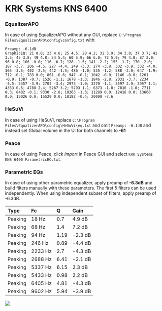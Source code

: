 # KRK Systems KNS 6400

### EqualizerAPO
In case of using EqualizerAPO without any GUI, replace `C:\Program Files\EqualizerAPO\config\config.txt`
with:
```
Preamp: -6.1dB
GraphicEQ: 21 0.0; 23 4.8; 25 4.5; 28 4.2; 31 3.9; 34 3.8; 37 3.7; 41 3.5; 45 3.8; 49 4.8; 54 5.4; 60 5.9; 66 6.0; 72 5.9; 79 4.0; 87 2.0; 96 0.8; 106 -0.0; 116 -0.7; 128 -1.5; 141 -2.2; 155 -1.7; 170 -2.0; 187 -3.7; 206 -4.5; 227 -4.4; 249 -3.3; 274 -3.8; 302 -3.9; 332 -4.0; 365 -3.5; 402 -2.5; 442 -1.5; 486 -1.0; 535 -1.2; 588 -2.0; 647 -1.9; 712 -0.1; 783 0.0; 861 -0.6; 947 -0.1; 1042 -0.0; 1146 -0.6; 1261 -0.9; 1387 -0.7; 1526 -1.1; 1678 -1.3; 1846 -2.8; 2031 -3.7; 2234 -3.5; 2457 -3.9; 2703 -3.4; 2973 -1.0; 3270 -1.1; 3597 2.0; 3957 1.1; 4353 0.5; 4788 2.4; 5267 3.2; 5793 1.1; 6373 -1.8; 7010 -1.0; 7711 0.3; 8482 -0.1; 9330 -2.8; 10263 -1.3; 11289 0.0; 12418 0.0; 13660 0.0; 15026 0.0; 16529 0.0; 18182 -0.4; 20000 -7.6
```

### HeSuVi
In case of using HeSuVi, replace `C:\Program Files\EqualizerAPO\config\HeSuVi\eq.txt` and omit `Preamp:
-6.1dB` and instead set Global volume in the UI for both channels to **-61**

### Peace
In case of using Peace, click *Import* in Peace GUI and select `KRK Systems KNS 6400 ParametricEQ.txt`.

### Parametric EQs
In case of using other parametric equalizer, apply preamp of **-6.3dB** and build filters manually
with these parameters. The first 5 filters can be used independently.
When using independent subset of filters, apply preamp of -6.3dB.

| Type    | Fc      |    Q | Gain    |
|:--------|:--------|:-----|:--------|
| Peaking | 18 Hz   | 0.7  | 4.9 dB  |
| Peaking | 68 Hz   | 1.4  | 7.2 dB  |
| Peaking | 94 Hz   | 1.19 | -2.3 dB |
| Peaking | 246 Hz  | 0.89 | -4.4 dB |
| Peaking | 2233 Hz | 2.7  | -4.3 dB |
| Peaking | 2688 Hz | 6.41 | -2.1 dB |
| Peaking | 5337 Hz | 6.15 | 2.3 dB  |
| Peaking | 5433 Hz | 0.98 | 2.2 dB  |
| Peaking | 6405 Hz | 4.81 | -4.3 dB |
| Peaking | 9602 Hz | 5.94 | -3.9 dB |

![](https://raw.githubusercontent.com/jaakkopasanen/AutoEq/master/results/headphonecom/sbaf-serious/KRK%20Systems%20KNS%206400/KRK%20Systems%20KNS%206400.png)